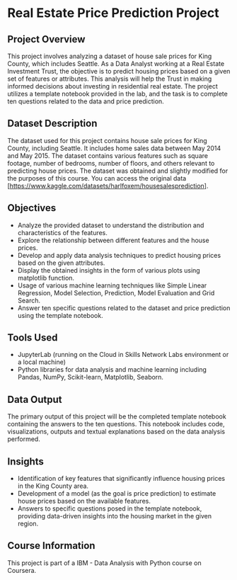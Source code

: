 # Real Estate Price Prediction Project

## Project Overview
This project involves analyzing a dataset of house sale prices for King County, which includes Seattle. As a Data Analyst working at a Real Estate Investment Trust, the objective is to predict housing prices based on a given set of features or attributes. This analysis will help the Trust in making informed decisions about investing in residential real estate. The project utilizes a template notebook provided in the lab, and the task is to complete ten questions related to the data and price prediction.

## Dataset Description
The dataset used for this project contains house sale prices for King County, including Seattle. It includes home sales data between May 2014 and May 2015. The dataset contains various features such as square footage, number of bedrooms, number of floors, and others relevant to predicting house prices. The dataset was obtained and slightly modified for the purposes of this course. You can access the original data [https://www.kaggle.com/datasets/harlfoxem/housesalesprediction].

## Objectives
- Analyze the provided dataset to understand the distribution and characteristics of the features.
- Explore the relationship between different features and the house prices.
- Develop and apply data analysis techniques to predict housing prices based on the given attributes.
- Display the obtained insights in the form of various plots using matplotlib function.
- Usage of various machine learning techniques like Simple Linear Regression, Model Selection, Prediction, Model Evaluation and Grid Search.
- Answer ten specific questions related to the dataset and price prediction using the template notebook.

## Tools Used
- JupyterLab (running on the Cloud in Skills Network Labs environment or a local machine)
- Python libraries for data analysis and machine learning including Pandas, NumPy, Scikit-learn, Matplotlib, Seaborn.

## Data Output
The primary output of this project will be the completed template notebook containing the answers to the ten questions. This notebook includes code, visualizations, outputs and textual explanations based on the data analysis performed.

## Insights 
- Identification of key features that significantly influence housing prices in the King County area.
- Development of a model (as the goal is price prediction) to estimate house prices based on the available features.
- Answers to specific questions posed in the template notebook, providing data-driven insights into the housing market in the given region.

## Course Information
This project is part of a IBM - Data Analysis with Python course on Coursera.
